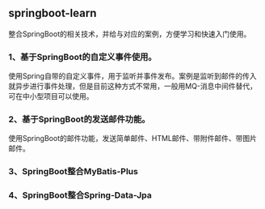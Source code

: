 ## springboot-learn

整合SpringBoot的相关技术，并给与对应的案例，方便学习和快速入门使用。

### 1、基于SpringBoot的自定义事件使用。

使用Spring自带的自定义事件，用于监听并事件发布。案例是监听到邮件的传入就异步进行事件处理，但是目前这种方式不常用，一般用MQ-消息中间件替代，可在中小型项目可以使用。

### 2、基于SpringBoot的发送邮件功能。

使用SpringBoot的邮件功能，发送简单邮件、HTML邮件、带附件邮件、带图片邮件。

### 3、SpringBoot整合MyBatis-Plus


### 4、SpringBoot整合Spring-Data-Jpa